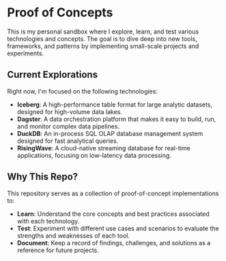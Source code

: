 # Proof of Concepts

This is my personal sandbox where I explore, learn, and test various technologies and concepts. The goal is to dive deep into new tools, frameworks, and patterns by implementing small-scale projects and experiments.


## Current Explorations

Right now, I'm focused on the following technologies:
- **Iceberg**: A high-performance table format for large analytic datasets, designed for high-volume data lakes.
- **Dagster**: A data orchestration platform that makes it easy to build, run, and monitor complex data pipelines.
- **DuckDB**: An in-process SQL OLAP database management system designed for fast analytical queries.
- **RisingWave**: A cloud-native streaming database for real-time applications, focusing on low-latency data processing.


## Why This Repo?
This repository serves as a collection of proof-of-concept implementations to:
- **Learn**: Understand the core concepts and best practices associated with each technology.
- **Test**: Experiment with different use cases and scenarios to evaluate the strengths and weaknesses of each tool.
- **Document**: Keep a record of findings, challenges, and solutions as a reference for future projects.